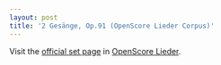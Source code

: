 ```yaml
---
layout: post
title: '2 Gesänge, Op.91 (OpenScore Lieder Corpus)'
---
```


Visit the [official set page] in [OpenScore Lieder].

[official set page]: https://musescore.com/openscore-lieder-corpus/sets/5104578
[OpenScore Lieder]: https://musescore.com/openscore-lieder-corpus

